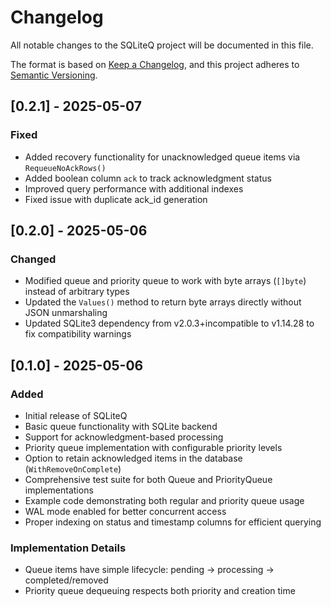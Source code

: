# Changelog

All notable changes to the SQLiteQ project will be documented in this file.

The format is based on [Keep a Changelog](https://keepachangelog.com/en/1.0.0/),
and this project adheres to [Semantic Versioning](https://semver.org/spec/v2.0.0.html).

## [0.2.1] - 2025-05-07

### Fixed

- Added recovery functionality for unacknowledged queue items via `RequeueNoAckRows()`
- Added boolean column `ack` to track acknowledgment status
- Improved query performance with additional indexes
- Fixed issue with duplicate ack_id generation

## [0.2.0] - 2025-05-06

### Changed

- Modified queue and priority queue to work with byte arrays (`[]byte`) instead of arbitrary types
- Updated the `Values()` method to return byte arrays directly without JSON unmarshaling
- Updated SQLite3 dependency from v2.0.3+incompatible to v1.14.28 to fix compatibility warnings

## [0.1.0] - 2025-05-06

### Added

- Initial release of SQLiteQ
- Basic queue functionality with SQLite backend
- Support for acknowledgment-based processing
- Priority queue implementation with configurable priority levels
- Option to retain acknowledged items in the database (`WithRemoveOnComplete`)
- Comprehensive test suite for both Queue and PriorityQueue implementations
- Example code demonstrating both regular and priority queue usage
- WAL mode enabled for better concurrent access
- Proper indexing on status and timestamp columns for efficient querying

### Implementation Details

- Queue items have simple lifecycle: pending → processing → completed/removed
- Priority queue dequeuing respects both priority and creation time
